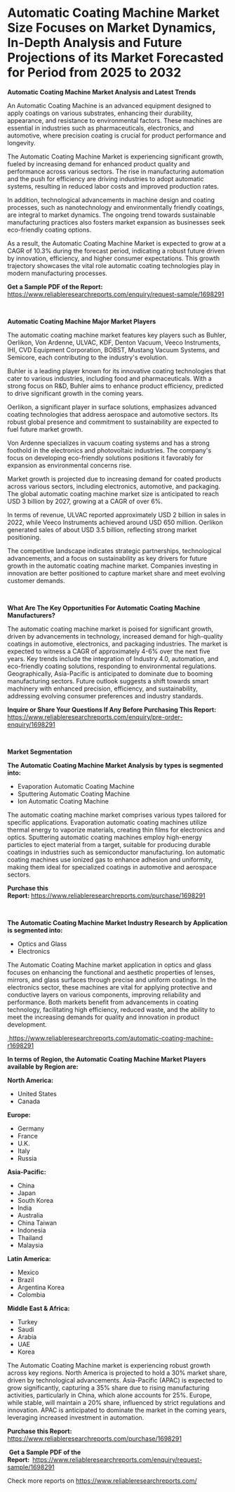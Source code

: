 <p><h1>Automatic Coating Machine Market Size Focuses on Market Dynamics, In-Depth Analysis and Future Projections of its Market Forecasted for Period from 2025 to 2032</h1></p><p><strong>Automatic Coating Machine Market Analysis and Latest Trends</strong></p>
<p><p>An Automatic Coating Machine is an advanced equipment designed to apply coatings on various substrates, enhancing their durability, appearance, and resistance to environmental factors. These machines are essential in industries such as pharmaceuticals, electronics, and automotive, where precision coating is crucial for product performance and longevity.</p><p>The Automatic Coating Machine Market is experiencing significant growth, fueled by increasing demand for enhanced product quality and performance across various sectors. The rise in manufacturing automation and the push for efficiency are driving industries to adopt automatic systems, resulting in reduced labor costs and improved production rates.  </p><p>In addition, technological advancements in machine design and coating processes, such as nanotechnology and environmentally friendly coatings, are integral to market dynamics. The ongoing trend towards sustainable manufacturing practices also fosters market expansion as businesses seek eco-friendly coating options. </p><p>As a result, the Automatic Coating Machine Market is expected to grow at a CAGR of 10.3% during the forecast period, indicating a robust future driven by innovation, efficiency, and higher consumer expectations. This growth trajectory showcases the vital role automatic coating technologies play in modern manufacturing processes.</p></p>
<p><strong>Get a Sample PDF of the Report:&nbsp;</strong> <a href="https://www.reliableresearchreports.com/enquiry/request-sample/1698291?utm_campaign=2246&utm_medium=2&utm_source=Github&utm_content=ia&utm_term=24032025&utm_id=automatic-coating-machine">https://www.reliableresearchreports.com/enquiry/request-sample/1698291</a></p>
<p>&nbsp;</p>
<p><strong>Automatic Coating Machine Major Market Players</strong></p>
<p><p>The automatic coating machine market features key players such as Buhler, Oerlikon, Von Ardenne, ULVAC, KDF, Denton Vacuum, Veeco Instruments, IHI, CVD Equipment Corporation, BOBST, Mustang Vacuum Systems, and Semicore, each contributing to the industry's evolution.</p><p>Buhler is a leading player known for its innovative coating technologies that cater to various industries, including food and pharmaceuticals. With a strong focus on R&D, Buhler aims to enhance product efficiency, predicted to drive significant growth in the coming years.</p><p>Oerlikon, a significant player in surface solutions, emphasizes advanced coating technologies that address aerospace and automotive sectors. Its robust global presence and commitment to sustainability are expected to fuel future market growth.</p><p>Von Ardenne specializes in vacuum coating systems and has a strong foothold in the electronics and photovoltaic industries. The company's focus on developing eco-friendly solutions positions it favorably for expansion as environmental concerns rise.</p><p>Market growth is projected due to increasing demand for coated products across various sectors, including electronics, automotive, and packaging. The global automatic coating machine market size is anticipated to reach USD 3 billion by 2027, growing at a CAGR of over 6%.</p><p>In terms of revenue, ULVAC reported approximately USD 2 billion in sales in 2022, while Veeco Instruments achieved around USD 650 million. Oerlikon generated sales of about USD 3.5 billion, reflecting strong market positioning.</p><p>The competitive landscape indicates strategic partnerships, technological advancements, and a focus on sustainability as key drivers for future growth in the automatic coating machine market. Companies investing in innovation are better positioned to capture market share and meet evolving customer demands.</p></p>
<p>&nbsp;</p>
<p><strong>What Are The Key Opportunities For Automatic Coating Machine Manufacturers?</strong></p>
<p><p>The automatic coating machine market is poised for significant growth, driven by advancements in technology, increased demand for high-quality coatings in automotive, electronics, and packaging industries. The market is expected to witness a CAGR of approximately 4-6% over the next five years. Key trends include the integration of Industry 4.0, automation, and eco-friendly coating solutions, responding to environmental regulations. Geographically, Asia-Pacific is anticipated to dominate due to booming manufacturing sectors. Future outlook suggests a shift towards smart machinery with enhanced precision, efficiency, and sustainability, addressing evolving consumer preferences and industry standards.</p></p>
<p><strong>Inquire or Share Your Questions If Any Before Purchasing This Report:</strong> <a href="https://www.reliableresearchreports.com/enquiry/pre-order-enquiry/1698291?utm_campaign=2246&utm_medium=2&utm_source=Github&utm_content=ia&utm_term=24032025&utm_id=automatic-coating-machine">https://www.reliableresearchreports.com/enquiry/pre-order-enquiry/1698291</a></p>
<p>&nbsp;</p>
<p><strong>Market Segmentation</strong></p>
<p><strong>The Automatic Coating Machine Market Analysis by types is segmented into:</strong></p>
<p><ul><li>Evaporation Automatic Coating Machine</li><li>Sputtering Automatic Coating Machine</li><li>Ion Automatic Coating Machine</li></ul></p>
<p><p>The automatic coating machine market comprises various types tailored for specific applications. Evaporation automatic coating machines utilize thermal energy to vaporize materials, creating thin films for electronics and optics. Sputtering automatic coating machines employ high-energy particles to eject material from a target, suitable for producing durable coatings in industries such as semiconductor manufacturing. Ion automatic coating machines use ionized gas to enhance adhesion and uniformity, making them ideal for specialized coatings in automotive and aerospace sectors.</p></p>
<p><strong>Purchase this Report:&nbsp;</strong><a href="https://www.reliableresearchreports.com/purchase/1698291?utm_campaign=2246&utm_medium=2&utm_source=Github&utm_content=ia&utm_term=24032025&utm_id=automatic-coating-machine">https://www.reliableresearchreports.com/purchase/1698291</a></p>
<p>&nbsp;</p>
<p><strong>The Automatic Coating Machine Market Industry Research by Application is segmented into:</strong></p>
<p><ul><li>Optics and Glass</li><li>Electronics</li></ul></p>
<p><p>The Automatic Coating Machine market application in optics and glass focuses on enhancing the functional and aesthetic properties of lenses, mirrors, and glass surfaces through precise and uniform coatings. In the electronics sector, these machines are vital for applying protective and conductive layers on various components, improving reliability and performance. Both markets benefit from advancements in coating technology, facilitating high efficiency, reduced waste, and the ability to meet the increasing demands for quality and innovation in product development.</p></p>
<p><a href="https://www.reliableresearchreports.com/automatic-coating-machine-r1698291?utm_campaign=2246&utm_medium=2&utm_source=Github&utm_content=ia&utm_term=24032025&utm_id=automatic-coating-machine">&nbsp;https://www.reliableresearchreports.com/automatic-coating-machine-r1698291</a></p>
<p><strong>In terms of Region, the Automatic Coating Machine Market Players available by Region are:</strong></p>
<p>
    <p> <strong> North America: </strong>
        <ul>
            <li>United States</li>
            <li>Canada</li>
        </ul>
        </p> 
    <p> <strong> Europe: </strong>
        <ul>
            <li>Germany</li>
            <li>France</li>
            <li>U.K.</li>
            <li>Italy</li>
            <li>Russia</li>
        </ul>
        </p> 
    <p> <strong> Asia-Pacific: </strong>
        <ul>
            <li>China</li>
            <li>Japan</li>
            <li>South Korea</li>
            <li>India</li>
            <li>Australia</li>
            <li>China Taiwan</li>
            <li>Indonesia</li>
            <li>Thailand</li>
            <li>Malaysia</li>
        </ul>
        </p> 
    <p> <strong> Latin America: </strong>
        <ul>
            <li>Mexico</li>
            <li>Brazil</li>
            <li>Argentina Korea</li>
            <li>Colombia</li>
        </ul>
        </p> 
    <p> <strong> Middle East & Africa: </strong>
        <ul>
            <li>Turkey</li>
            <li>Saudi</li>
            <li>Arabia</li>
            <li>UAE</li>
            <li>Korea</li>
        </ul>
    </p>
    </p>
<p><p>The Automatic Coating Machine market is experiencing robust growth across key regions. North America is projected to hold a 30% market share, driven by technological advancements. Asia-Pacific (APAC) is expected to grow significantly, capturing a 35% share due to rising manufacturing activities, particularly in China, which alone accounts for 25%. Europe, while stable, will maintain a 20% share, influenced by strict regulations and innovation. APAC is anticipated to dominate the market in the coming years, leveraging increased investment in automation.</p></p>
<p><strong>Purchase this Report: </strong><a href="https://www.reliableresearchreports.com/purchase/1698291?utm_campaign=2246&utm_medium=2&utm_source=Github&utm_content=ia&utm_term=24032025&utm_id=automatic-coating-machine">https://www.reliableresearchreports.com/purchase/1698291</a></p>
<p>&nbsp;<strong>Get a Sample PDF of the Report:&nbsp;&nbsp;</strong><a href="https://www.reliableresearchreports.com/enquiry/request-sample/1698291?utm_campaign=2246&utm_medium=2&utm_source=Github&utm_content=ia&utm_term=24032025&utm_id=automatic-coating-machine">https://www.reliableresearchreports.com/enquiry/request-sample/1698291</a></p>
<p><strong></strong></p>
<p>Check more reports on <a href="https://www.reliableresearchreports.com/?utm_campaign=2246&utm_medium=2&utm_source=Github&utm_content=ia&utm_term=24032025&utm_id=automatic-coating-machine">https://www.reliableresearchreports.com/</a></p>